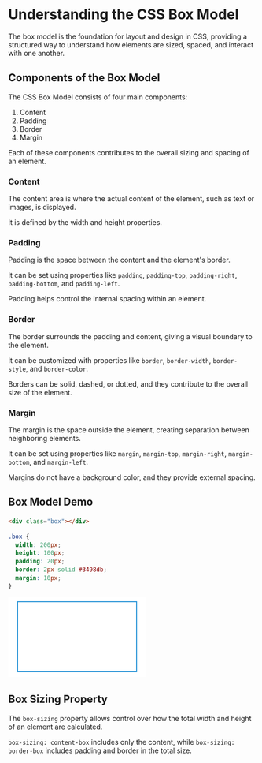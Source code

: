 # Understanding the CSS Box Model
The box model is the foundation for layout and design in CSS, providing a structured way to understand how elements are sized, spaced, and interact with one another.

## Components of the Box Model
The CSS Box Model consists of four main components:
1. Content
2. Padding
3. Border
4. Margin

Each of these components contributes to the overall sizing and spacing of an element.

### Content
The content area is where the actual content of the element, such as text or images, is displayed.

It is defined by the width and height properties.

### Padding
Padding is the space between the content and the element's border.

It can be set using properties like `padding`, `padding-top`, `padding-right`, `padding-bottom`, and `padding-left`.

Padding helps control the internal spacing within an element.

### Border
The border surrounds the padding and content, giving a visual boundary to the element.

It can be customized with properties like `border`, `border-width`, `border-style`, and `border-color`.

Borders can be solid, dashed, or dotted, and they contribute to the overall size of the element.

### Margin
The margin is the space outside the element, creating separation between neighboring elements.

It can be set using properties like `margin`, `margin-top`, `margin-right`, `margin-bottom`, and `margin-left`.

Margins do not have a background color, and they provide external spacing.

## Box Model Demo

```html
<div class="box"></div>
```

```css
.box {
  width: 200px;
  height: 100px;
  padding: 20px;
  border: 2px solid #3498db;
  margin: 10px;
}
```

![box-model](./assets/box-model.png)

## Box Sizing Property
The `box-sizing` property allows control over how the total width and height of an element are calculated.

`box-sizing: content-box` includes only the content, while `box-sizing: border-box` includes padding and border in the total size.